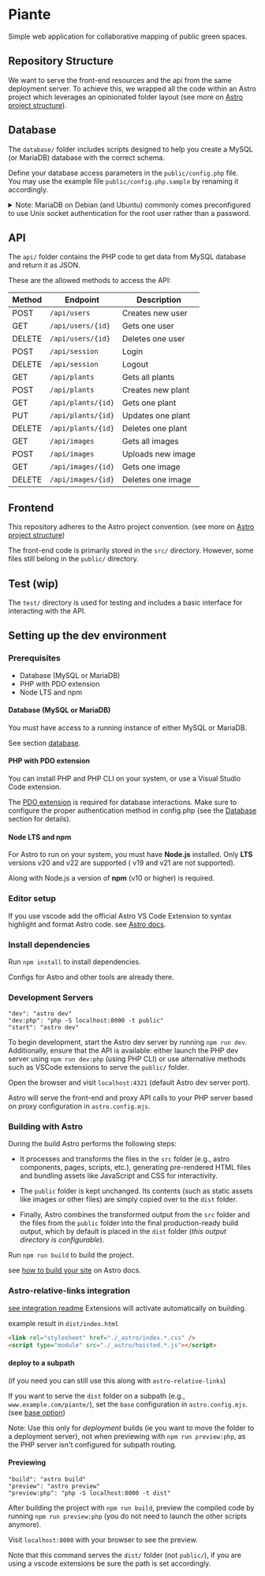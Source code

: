 # Piante

Simple web application for collaborative mapping of public green spaces.

## Repository Structure

We want to serve the front-end resources and the api from the same deployment server.
To achieve this, we wrapped all the code within an Astro project which leverages
an opinionated folder layout (see more on [Astro project structure](https://docs.astro.build/en/basics/project-structure/)).

## Database

The `database/` folder includes scripts designed to help you create a MySQL
(or MariaDB) database with the correct schema.

Define your database access parameters in the `public/config.php` file.  
You may use the example file `public/config.php.sample` by renaming it accordingly.

<details>

<summary> Note: MariaDB on Debian (and Ubuntu) commonly comes preconfigured to
use Unix socket authentication for the root user rather than a password. </summary>

Socket (or Unix socket) authentication works by matching the system (OS) username
with the database username. In a typical default MariaDB installation on Debian,
the root database account is configured to login with the authentication plugin
(often called auth_socket or unix_socket) that validates the Linux/Unix username
against the MariaDB account.

Socket authentication checks your operating system user, if you want to login
as _root@locahost_ (the MariaDB root user), you must either be the system’s root
user or use sudo. For example:

```bash
sudo mysql
```

If you want to set up additional MariaDB user accounts to use socket
authentication, you can do so with a command like:

```sql
CREATE USER 'alice'@'localhost' IDENTIFIED VIA unix_socket;
```

For alice to use this authentication, you should ensure that her Unix username
is also alice. Then she can connect by simply typing:
_(If not logged in as the expected user, you may have to use sudo or switch to that user.)_

```bash
mysql -u alice
```

See [MariaDB docs](https://mariadb.com/kb/en/authentication-plugin-unix-socket/)
for in depth instructions.

See how to **[switch to Password-based Authentication](https://mariadb.com/kb/en/authentication-plugin-unix-socket/#switching-to-password-based-authentication)**

</details>

## API

The `api/` folder contains the PHP code to get data from MySQL database and return it as JSON.

These are the allowed methods to access the API:

| Method | Endpoint           | Description       |
| ------ | ------------------ | ----------------- |
| POST   | `/api/users`       | Creates new user  |
| GET    | `/api/users/{id}`  | Gets one user     |
| DELETE | `/api/users/{id}`  | Deletes one user  |
| POST   | `/api/session`     | Login             |
| DELETE | `/api/session`     | Logout            |
| GET    | `/api/plants`      | Gets all plants   |
| POST   | `/api/plants`      | Creates new plant |
| GET    | `/api/plants/{id}` | Gets one plant    |
| PUT    | `/api/plants/{id}` | Updates one plant |
| DELETE | `/api/plants/{id}` | Deletes one plant |
| GET    | `/api/images`      | Gets all images   |
| POST   | `/api/images`      | Uploads new image |
| GET    | `/api/images/{id}` | Gets one image    |
| DELETE | `/api/images/{id}` | Deletes one image |

## Frontend

This repository adheres to the Astro project convention.
(see more on [Astro project structure](https://docs.astro.build/en/basics/project-structure/))

The front-end code is primarily stored in the `src/` directory. However, some
files still belong in the `public/` directory.

## Test (wip)

The `test/` directory is used for testing and includes a basic interface for
interacting with the API.

## Setting up the dev environment

### Prerequisites

- Database (MySQL or MariaDB)
- PHP with PDO extension
- Node LTS and npm

#### Database (MySQL or MariaDB)

You must have access to a running instance of either MySQL or MariaDB.

See section [database](#database).

#### PHP with PDO extension

You can install PHP and PHP CLI on your system, or use a Visual Studio Code
extension.

The [PDO extension](https://www.php.net/manual/en/book.pdo.php) is required for
database interactions. Make sure to configure the proper authentication method
in config.php (see the [Database](#database) section for details).

#### Node LTS and npm

For Astro to run on your system, you must have **Node.js** installed. Only **LTS**
versions v20 and v22 are supported ( v19 and v21 are not supported).

Along with Node.js a version of **npm** (v10 or higher) is required.

### Editor setup

If you use vscode add the official Astro VS Code Extension to syntax highlight
and format Astro code. see [Astro docs](https://docs.astro.build/en/editor-setup/).

### Install dependencies

Run `npm install` to install dependencies.

Configs for Astro and other tools are already there.

### Development Servers

```text
"dev": "astro dev"
"dev:php": "php -S localhost:8000 -t public"
"start": "astro dev"
```

To begin development, start the Astro dev server by running `npm run dev`.
Additionally, ensure that the API is available: either launch the PHP dev server
using `npm run dev:php` (using PHP CLI) or use alternative methods such as VSCode
extensions to serve the `public/` folder.

Open the browser and visit `localhost:4321` (default Astro dev server port).

Astro will serve the front-end and proxy API calls to your PHP server based on
proxy configuration in `astro.config.mjs`.

### Building with Astro

During the build Astro performs the following steps:

- It processes and transforms the files in the `src` folder (e.g., astro components,
  pages, scripts, etc.), generating pre-rendered HTML files and bundling assets
  like JavaScript and CSS for interactivity.

- The `public` folder is kept unchanged. Its contents (such as static assets
  like images or other files) are simply copied over to the `dist` folder.

- Finally, Astro combines the transformed output from the `src` folder and the
  files from the `public` folder into the final production-ready build output,
  which by default is placed in the `dist` folder (_this output directory is configurable_).

Run `npm run build` to build the project.

see [how to build your site](https://docs.astro.build/en/develop-and-build/#build-and-preview-your-site) on Astro docs.

### Astro-relative-links integration

[see integration readme](https://github.com/ixkaito/astro-relative-links#readme)
Extensions will activate automatically on building.

example result in `dist/index.html`

```html
<link rel="stylesheet" href="./_astro/index.*.css" />
<script type="module" src="./_astro/hoisted.*.js"></script>
```

#### **deploy to a subpath**

(if you need you can still use this along with `astro-relative-links`)

If you want to serve the `dist` folder on a subpath (e.g., `www.example.com/piante/`),
set the `base` configuration in `astro.config.mjs`.
(see [base option](https://docs.astro.build/en/reference/configuration-reference/#base))

Note: Use this only for _deployment_ builds (ie you want to move the folder to
a deployment server), not when previewing with `npm run preview:php`, as the PHP
server isn't configured for subpath routing.

#### Previewing

```text
"build": "astro build"
"preview": "astro preview"
"preview:php": "php -S localhost:8000 -t dist"
```

After building the project with `npm run build`, preview the compiled code by
running `npm run preview:php` (you do not need to launch the other scripts anymore).

Visit `localhost:8000` with your browser to see the preview.

Note that this command serves the `dist/` folder (not `public/`), if you are using a vscode
extensions be sure the path is set accordingly.
